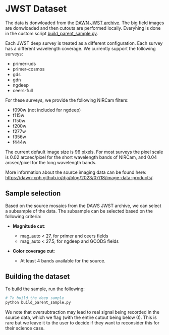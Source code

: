 # JWST Dataset

The data is donwloaded from the [DAWN JWST archive](https://dawn-cph.github.io/dja/index.html). The big field images are donwloaded and then cutouts are performed locally. Everyhing is done in the custom script [build_parent_sample.py](build_parent_sample.py).

Each JWST deep survey is treated as a different configuration. Each survey has a different wavelength coverage. We currently support the following surveys: 
  - primer-uds
  - primer-cosmos
  - gds
  - gdn
  - ngdeep
  - ceers-full

For these surveys, we provide the following NIRCam filters:
  - f090w (not included for ngdeep)
  - f115w
  - f150w
  - f200w
  - f277w
  - f356w
  - f444w

The current default image size is 96 pixels. For most surveys the pixel scale is 0.02 arcsec/pixel for the short wavelength bands of NIRCam, and 0.04 arcsec/pixel for the long wavelength bands. 

More information about the source imaging data can be found here: https://dawn-cph.github.io/dja/blog/2023/07/18/image-data-products/. 


## Sample selection

Based on the source mosaics from the DAWS JWST archive, we can select a subsample of the data. The subsample can be selected based on the following criteria:

  - **Magnitude cut**:
    - mag_auto < 27, for primer and ceers fields
    - mag_auto < 27.5, for ngdeep and GOODS fields

  - **Color coverage cut**:
    - At least 4 bands available for the source.

## Building the dataset

To build the sample, run the following:
```bash
# To build the deep sample
python build_parent_sample.py 
```

We note that oversubtraction may lead to real signal being recorded in the source data, which we flag (with the entire cutout being below 0). This is rare but we leave it to the user to decide if they want to reconsider this for their science case.
